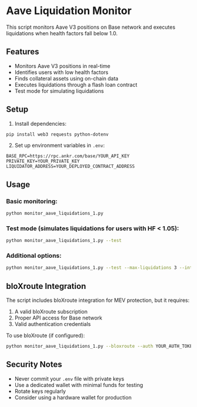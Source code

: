 # Aave Liquidation Monitor

This script monitors Aave V3 positions on Base network and executes liquidations when health factors fall below 1.0.

## Features

- Monitors Aave V3 positions in real-time
- Identifies users with low health factors
- Finds collateral assets using on-chain data
- Executes liquidations through a flash loan contract
- Test mode for simulating liquidations

## Setup

1. Install dependencies:
```bash
pip install web3 requests python-dotenv
```

2. Set up environment variables in `.env`:
```
BASE_RPC=https://rpc.ankr.com/base/YOUR_API_KEY
PRIVATE_KEY=YOUR_PRIVATE_KEY
LIQUIDATOR_ADDRESS=YOUR_DEPLOYED_CONTRACT_ADDRESS
```

## Usage

### Basic monitoring:
```bash
python monitor_aave_liquidations_1.py
```

### Test mode (simulates liquidations for users with HF < 1.05):
```bash
python monitor_aave_liquidations_1.py --test
```

### Additional options:
```bash
python monitor_aave_liquidations_1.py --test --max-liquidations 3 --interval 30
```

## bloXroute Integration

The script includes bloXroute integration for MEV protection, but it requires:
1. A valid bloXroute subscription
2. Proper API access for Base network
3. Valid authentication credentials

To use bloXroute (if configured):
```bash
python monitor_aave_liquidations_1.py --bloxroute --auth YOUR_AUTH_TOKEN
```

## Security Notes

- Never commit your `.env` file with private keys
- Use a dedicated wallet with minimal funds for testing
- Rotate keys regularly
- Consider using a hardware wallet for production